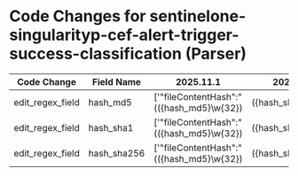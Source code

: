 # Code Changes for sentinelone-singularityp-cef-alert-trigger-success-classification (Parser)

| Code Change | Field Name | 2025.11.1 | 2025.12.1 |
|-------------|------------|-----------|------------|
| edit_regex_field | hash_md5 | ['"fileContentHash":"(({hash_md5}\w{32})|({hash_sha1}\w{40})|({hash_sha256}\w{64}))"'] | ['"fileContentHash":"(({hash_sha256}\w{64})|({hash_sha1}\w{40})|({hash_md5}\w{32}))"'] |
| edit_regex_field | hash_sha1 | ['"fileContentHash":"(({hash_md5}\w{32})|({hash_sha1}\w{40})|({hash_sha256}\w{64}))"', '"sha1":"({hash_sha1}[^",]+)'] | ['"fileContentHash":"(({hash_sha256}\w{64})|({hash_sha1}\w{40})|({hash_md5}\w{32}))"', '"sha1":"({hash_sha1}[^",]+)'] |
| edit_regex_field | hash_sha256 | ['"fileContentHash":"(({hash_md5}\w{32})|({hash_sha1}\w{40})|({hash_sha256}\w{64}))"'] | ['"fileContentHash":"(({hash_sha256}\w{64})|({hash_sha1}\w{40})|({hash_md5}\w{32}))"'] |